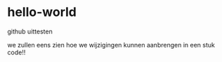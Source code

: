 # hello-world
github uittesten

we zullen eens zien hoe we wijzigingen kunnen aanbrengen in een stuk code!!
